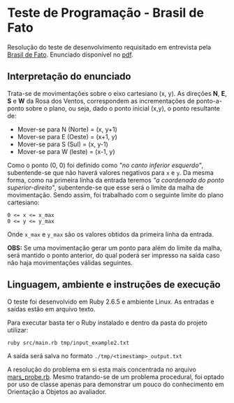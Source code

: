 # Teste de Programação - Brasil de Fato
Resolução do teste de desenvolvimento requisitado em entrevista pela
[Brasil de Fato](https://www.brasildefato.com.br/). Enunciado disponível no
[pdf](Teste_de_Programação_Brasil_de_Fato.pdf).

## Interpretação do enunciado
Trata-se de movimentações sobre o eixo cartesiano (x, y). As direções **N**, **E**, **S** e
**W** da Rosa dos Ventos, correspondem as incrementações de ponto-a-ponto sobre o plano, ou seja,
dado o ponto inicial (x,y), o ponto resultante de:
  - Mover-se para N (Norte) = (x, y+1)
  - Mover-se para E (Oeste) = (x+1, y)
  - Mover-se para S (Sul) = (x, y-1)
  - Mover-se para W (leste) = (x-1, y)


Como o ponto (0, 0) foi definido como *"no canto inferior esquerdo"*, subentende-se que não haverá
valores negativos para ```x``` e ```y```. Da mesma forma, como na primeira linha da entrada teremos
*"a coordenada do ponto superior-direito"*, subentende-se que esse será o limite da malha de
movimentação. Sendo assim, foi trabalhado com o seguinte limite do plano cartesiano:
```
0 <= x <= x_max
0 <= y <= y_max
```
Onde ```x_max``` e ```y_max``` são os valores obtidos da primeira linha da entrada.

**OBS:** Se uma movimentação gerar um ponto para além do limite da malha, será mantido o ponto
anterior, do qual poderá ser impresso na saída caso não haja movimentações válidas seguintes.

## Linguagem, ambiente e instruções de execução
O teste foi desenvolvido em Ruby 2.6.5 e ambiente Linux. As entradas e saídas estão em arquivo
texto.

Para executar basta ter o Ruby instalado e dentro da pasta do projeto utilizar:
```
ruby src/main.rb tmp/input_example2.txt
```
  A saída será salva no formato ```./tmp/<timestamp>_output.txt```

A resolução do problema em si esta mais concentrada no arquivo [mars_probe.rb](./src/mars_probe.rb).
Mesmo tratando-se de um problema procedural, foi optado por uso de classe apenas para demonstrar um
pouco do conhecimento em Orientação a Objetos ao avaliador.
